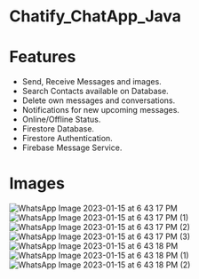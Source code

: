 # Chatify_ChatApp_Java

# Features
- Send, Receive Messages and images.
- Search Contacts available on Database.
- Delete own messages and conversations.
- Notifications for new upcoming messages.
- Online/Offline Status.
- Firestore Database.
- Firestore Authentication.
- Firebase Message Service.

# Images

![WhatsApp Image 2023-01-15 at 6 43 17 PM](https://user-images.githubusercontent.com/70471936/212544503-7ccbef61-3e3f-4b5b-9c70-9a6f5eef29f8.jpeg)
![WhatsApp Image 2023-01-15 at 6 43 17 PM (1)](https://user-images.githubusercontent.com/70471936/212544509-02d1688d-55fa-435c-8494-ba33746f81f5.jpeg)
![WhatsApp Image 2023-01-15 at 6 43 17 PM (2)](https://user-images.githubusercontent.com/70471936/212544517-d04acdc5-dc20-4f69-8c8a-6bfe28e55600.jpeg)
![WhatsApp Image 2023-01-15 at 6 43 17 PM (3)](https://user-images.githubusercontent.com/70471936/212544523-0c0bc86a-0a10-4d5f-b6c6-d785a3965570.jpeg)
![WhatsApp Image 2023-01-15 at 6 43 18 PM](https://user-images.githubusercontent.com/70471936/212544527-a2430aee-a8b2-467f-983e-12b3feadee9f.jpeg)
![WhatsApp Image 2023-01-15 at 6 43 18 PM (1)](https://user-images.githubusercontent.com/70471936/212544561-9cfea455-7807-4a62-84e8-99cb485ef840.jpeg)
![WhatsApp Image 2023-01-15 at 6 43 18 PM (2)](https://user-images.githubusercontent.com/70471936/212544574-c6139763-54cc-475f-bd14-c719412cccdd.jpeg)
